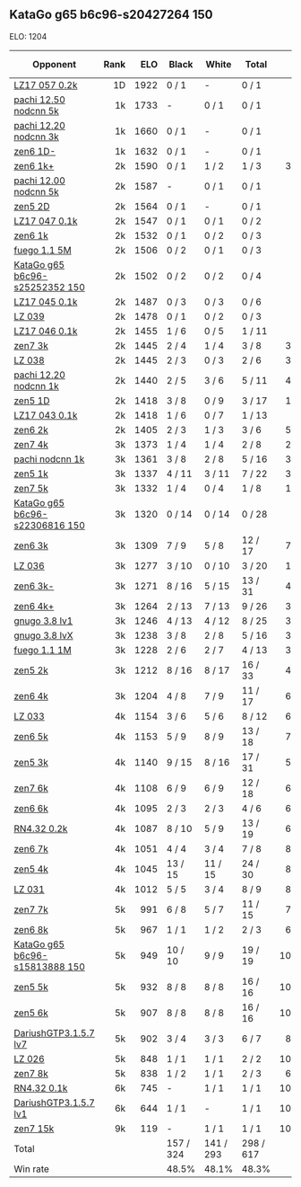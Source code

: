 ## KataGo g65 b6c96-s20427264 150 ##

ELO: 1204

Opponent | Rank | ELO | Black | White | Total | Win rate
---------|-----:|----:|-------|-------|-------|-------:
[LZ17 057 0.2k](LZ17%20057%200.2k.md) | 1D | 1922 | 0 / 1 | - | 0 / 1 | 0.0%
[pachi 12.50 nodcnn 5k](pachi%2012.50%20nodcnn%205k.md) | 1k | 1733 | - | 0 / 1 | 0 / 1 | 0.0%
[pachi 12.20 nodcnn 3k](pachi%2012.20%20nodcnn%203k.md) | 1k | 1660 | 0 / 1 | - | 0 / 1 | 0.0%
[zen6 1D-](zen6%201D-.md) | 1k | 1632 | 0 / 1 | - | 0 / 1 | 0.0%
[zen6 1k+](zen6%201k+.md) | 2k | 1590 | 0 / 1 | 1 / 2 | 1 / 3 | 33.3%
[pachi 12.00 nodcnn 5k](pachi%2012.00%20nodcnn%205k.md) | 2k | 1587 | - | 0 / 1 | 0 / 1 | 0.0%
[zen5 2D](zen5%202D.md) | 2k | 1564 | 0 / 1 | - | 0 / 1 | 0.0%
[LZ17 047 0.1k](LZ17%20047%200.1k.md) | 2k | 1547 | 0 / 1 | 0 / 1 | 0 / 2 | 0.0%
[zen6 1k](zen6%201k.md) | 2k | 1532 | 0 / 1 | 0 / 2 | 0 / 3 | 0.0%
[fuego 1.1 5M](fuego%201.1%205M.md) | 2k | 1506 | 0 / 2 | 0 / 1 | 0 / 3 | 0.0%
[KataGo g65 b6c96-s25252352 150](KataGo%20g65%20b6c96-s25252352%20150.md) | 2k | 1502 | 0 / 2 | 0 / 2 | 0 / 4 | 0.0%
[LZ17 045 0.1k](LZ17%20045%200.1k.md) | 2k | 1487 | 0 / 3 | 0 / 3 | 0 / 6 | 0.0%
[LZ 039](LZ%20039.md) | 2k | 1478 | 0 / 1 | 0 / 2 | 0 / 3 | 0.0%
[LZ17 046 0.1k](LZ17%20046%200.1k.md) | 2k | 1455 | 1 / 6 | 0 / 5 | 1 / 11 | 9.1%
[zen7 3k](zen7%203k.md) | 2k | 1445 | 2 / 4 | 1 / 4 | 3 / 8 | 37.5%
[LZ 038](LZ%20038.md) | 2k | 1445 | 2 / 3 | 0 / 3 | 2 / 6 | 33.3%
[pachi 12.20 nodcnn 1k](pachi%2012.20%20nodcnn%201k.md) | 2k | 1440 | 2 / 5 | 3 / 6 | 5 / 11 | 45.5%
[zen5 1D](zen5%201D.md) | 2k | 1418 | 3 / 8 | 0 / 9 | 3 / 17 | 17.6%
[LZ17 043 0.1k](LZ17%20043%200.1k.md) | 2k | 1418 | 1 / 6 | 0 / 7 | 1 / 13 | 7.7%
[zen6 2k](zen6%202k.md) | 2k | 1405 | 2 / 3 | 1 / 3 | 3 / 6 | 50.0%
[zen7 4k](zen7%204k.md) | 3k | 1373 | 1 / 4 | 1 / 4 | 2 / 8 | 25.0%
[pachi nodcnn 1k](pachi%20nodcnn%201k.md) | 3k | 1361 | 3 / 8 | 2 / 8 | 5 / 16 | 31.3%
[zen5 1k](zen5%201k.md) | 3k | 1337 | 4 / 11 | 3 / 11 | 7 / 22 | 31.8%
[zen7 5k](zen7%205k.md) | 3k | 1332 | 1 / 4 | 0 / 4 | 1 / 8 | 12.5%
[KataGo g65 b6c96-s22306816 150](KataGo%20g65%20b6c96-s22306816%20150.md) | 3k | 1320 | 0 / 14 | 0 / 14 | 0 / 28 | 0.0%
[zen6 3k](zen6%203k.md) | 3k | 1309 | 7 / 9 | 5 / 8 | 12 / 17 | 70.6%
[LZ 036](LZ%20036.md) | 3k | 1277 | 3 / 10 | 0 / 10 | 3 / 20 | 15.0%
[zen6 3k-](zen6%203k-.md) | 3k | 1271 | 8 / 16 | 5 / 15 | 13 / 31 | 41.9%
[zen6 4k+](zen6%204k+.md) | 3k | 1264 | 2 / 13 | 7 / 13 | 9 / 26 | 34.6%
[gnugo 3.8 lv1](gnugo%203.8%20lv1.md) | 3k | 1246 | 4 / 13 | 4 / 12 | 8 / 25 | 32.0%
[gnugo 3.8 lvX](gnugo%203.8%20lvX.md) | 3k | 1238 | 3 / 8 | 2 / 8 | 5 / 16 | 31.3%
[fuego 1.1 1M](fuego%201.1%201M.md) | 3k | 1228 | 2 / 6 | 2 / 7 | 4 / 13 | 30.8%
[zen5 2k](zen5%202k.md) | 3k | 1212 | 8 / 16 | 8 / 17 | 16 / 33 | 48.5%
[zen6 4k](zen6%204k.md) | 3k | 1204 | 4 / 8 | 7 / 9 | 11 / 17 | 64.7%
[LZ 033](LZ%20033.md) | 4k | 1154 | 3 / 6 | 5 / 6 | 8 / 12 | 66.7%
[zen6 5k](zen6%205k.md) | 4k | 1153 | 5 / 9 | 8 / 9 | 13 / 18 | 72.2%
[zen5 3k](zen5%203k.md) | 4k | 1140 | 9 / 15 | 8 / 16 | 17 / 31 | 54.8%
[zen7 6k](zen7%206k.md) | 4k | 1108 | 6 / 9 | 6 / 9 | 12 / 18 | 66.7%
[zen6 6k](zen6%206k.md) | 4k | 1095 | 2 / 3 | 2 / 3 | 4 / 6 | 66.7%
[RN4.32 0.2k](RN4.32%200.2k.md) | 4k | 1087 | 8 / 10 | 5 / 9 | 13 / 19 | 68.4%
[zen6 7k](zen6%207k.md) | 4k | 1051 | 4 / 4 | 3 / 4 | 7 / 8 | 87.5%
[zen5 4k](zen5%204k.md) | 4k | 1045 | 13 / 15 | 11 / 15 | 24 / 30 | 80.0%
[LZ 031](LZ%20031.md) | 4k | 1012 | 5 / 5 | 3 / 4 | 8 / 9 | 88.9%
[zen7 7k](zen7%207k.md) | 5k | 991 | 6 / 8 | 5 / 7 | 11 / 15 | 73.3%
[zen6 8k](zen6%208k.md) | 5k | 967 | 1 / 1 | 1 / 2 | 2 / 3 | 66.7%
[KataGo g65 b6c96-s15813888 150](KataGo%20g65%20b6c96-s15813888%20150.md) | 5k | 949 | 10 / 10 | 9 / 9 | 19 / 19 | 100.0%
[zen5 5k](zen5%205k.md) | 5k | 932 | 8 / 8 | 8 / 8 | 16 / 16 | 100.0%
[zen5 6k](zen5%206k.md) | 5k | 907 | 8 / 8 | 8 / 8 | 16 / 16 | 100.0%
[DariushGTP3.1.5.7 lv7](DariushGTP3.1.5.7%20lv7.md) | 5k | 902 | 3 / 4 | 3 / 3 | 6 / 7 | 85.7%
[LZ 026](LZ%20026.md) | 5k | 848 | 1 / 1 | 1 / 1 | 2 / 2 | 100.0%
[zen7 8k](zen7%208k.md) | 5k | 838 | 1 / 2 | 1 / 1 | 2 / 3 | 66.7%
[RN4.32 0.1k](RN4.32%200.1k.md) | 6k | 745 | - | 1 / 1 | 1 / 1 | 100.0%
[DariushGTP3.1.5.7 lv1](DariushGTP3.1.5.7%20lv1.md) | 6k | 644 | 1 / 1 | - | 1 / 1 | 100.0%
[zen7 15k](zen7%2015k.md) | 9k | 119 | - | 1 / 1 | 1 / 1 | 100.0%
Total | | | 157 / 324 | 141 / 293 | 298 / 617 | 
Win rate| | | 48.5% | 48.1% | 48.3% | 
